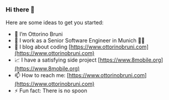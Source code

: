 ### Hi there 👋

Here are some ideas to get you started:

- 🔭 I’m Ottorino Bruni
- 🏢 I work as a Senior Software Engineer in Munich 🥨🍺
- 🌱 I blog about coding [https://www.ottorinobruni.com](https://www.ottorinobruni.com)
- 📈 I have a satisfying side project [https://www.8mobile.org](https://www.8mobile.org)
- 📫 How to reach me: [https://www.ottorinobruni.com](https://www.ottorinobruni.com)
- ⚡ Fun fact:  There is no spoon
